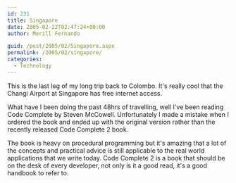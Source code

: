 ```yaml
---
id: 231
title: Singapore
date: 2005-02-22T02:47:24+00:00
author: Merill Fernando

guid: /post/2005/02/Singapore.aspx
permalink: /2005/02/singapore/
categories:
  - Technology
---
```

<P>This is the last leg of my long trip back to Colombo. It's really cool that the Changi Airport at Singapore has free internet access.</P>
<P>What have I been doing the past 48hrs of travelling, well I've been reading Code Complete by Steven McCowell. Unfortunately I made a mistake when I ordered the book and ended up with the original version rather than the recently released Code Complete 2 book.</P>
<P>The book is heavy on procedural programming but it's amazing that a lot of the concepts and practical advice is still applicable to the real world applications that we write today. Code Complete 2 is a book that should be on the desk of every developer, not only is it a good read, it's a good handbook to refer to.</P>